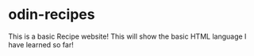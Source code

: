 # odin-recipes

This is a basic Recipe website! This will show the basic HTML language I have learned so far!